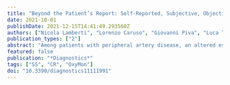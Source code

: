 ```yaml
---
title: "Beyond the Patient’s Report: Self-Reported, Subjective, Objective and Estimated Walking Disability in Patients with Peripheral Artery Disease"
date: 2021-10-01
publishDate: 2021-12-15T14:41:49.293560Z
authors: ["Nicola Lamberti", "Lorenzo Caruso", "Giovanni Piva", "Luca Traina", "Valentina Ficarra", "Paolo Zamboni", "Vincenzo Gasbarro", "Fabio Manfredini"]
publication_types: ["2"]
abstract: "Among patients with peripheral artery disease, an altered estimation of walking ability reported to the physician may influence the choice of treatment. We compared claudication distance (CD) values reported by patients or assessed by validated protocols to elaborate a formula capable of estimating more reliable values. Three hundred fifty-nine patients with claudication were measured at the time of entry into a rehabilitation program. Walking performance was obtained by patients’ reports (self-reported claudication distance, SR-CD) and was directly assessed to determine the claudication and maximal walking distance by the 6-min test (6-CD and 6-MWD) and an incremental treadmill test (T-CD and T-MWD). The degree of muscle deoxygenation was objectively determined at the calf by near-infrared spectroscopy (NIRS) during the treadmill test. Among the 289 subjects analyzed, SR-CD exceeded both 6-CD and T-CD (+155 and +182 m, respectively). SR-CD was moderately correlated with T-CD (r = 0.30), 6-CD (r = 0.32), and 6-MWD (r = 0.29) but not with muscle deoxygenation per meter walked, unlike T-CD and 6-CD. A formula adjusted for the presence of diabetes reduced patient overestimation by 92%. The patient’s reported claudication distance was generally overestimated compared to objective measures, and it was made more reliable through a corrective factor for easy use in a clinical setting."
featured: false
publication: "*Diagnostics*"
tags: ["SS", "CR", "OxyMon"]
doi: "10.3390/diagnostics11111991"
---
```


